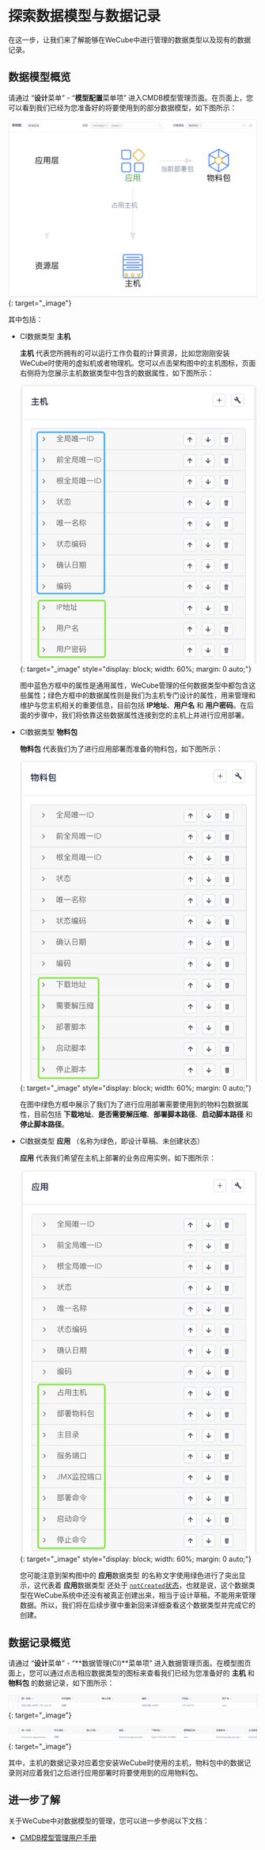 # 探索数据模型与数据记录

在这一步，让我们来了解能够在WeCube中进行管理的数据类型以及现有的数据记录。


## 数据模型概览

请通过 “**设计**菜单” - “**模型配置**菜单项” 进入CMDB模型管理页面。在页面上，您可以看到我们已经为您准备好的将要使用到的部分数据模型，如下图所示：

[![上手指引数据模型](images/bootcamp/bootcamp-data-model.png)](images/bootcamp/bootcamp-data-model.png){: target="\_image"}

其中包括：

- CI数据类型 **主机**

	**主机** 代表您所拥有的可以运行工作负载的计算资源，比如您刚刚安装WeCube时使用的虚拟机或者物理机。您可以点击架构图中的主机图标，页面右侧将为您展示主机数据类型中包含的数据属性，如下图所示：

	[![上手指引数据类型主机](images/bootcamp/bootcamp-data-type-host.png)](images/bootcamp/bootcamp-data-type-host.png){: target="\_image" style="display: block; width: 60%; margin: 0 auto;"}

	图中蓝色方框中的属性是通用属性，WeCube管理的任何数据类型中都包含这些属性；绿色方框中的数据属性则是我们为主机专门设计的属性，用来管理和维护与您主机相关的重要信息，目前包括 **IP地址**、**用户名** 和 **用户密码**。在后面的步骤中，我们将依靠这些数据属性连接到您的主机上并进行应用部署。

- CI数据类型 **物料包**

	**物料包** 代表我们为了进行应用部署而准备的物料包，如下图所示：

	[![上手指引数据类型物料包](images/bootcamp/bootcamp-data-type-artifact.png)](images/bootcamp/bootcamp-data-type-artifact.png){: target="\_image" style="display: block; width: 60%; margin: 0 auto;"}

	在图中绿色方框中展示了我们为了进行应用部署需要使用到的物料包数据属性，目前包括 **下载地址**、**是否需要解压缩**、**部署脚本路径**、**启动脚本路径** 和 **停止脚本路径**。

- CI数据类型 **应用** （名称为绿色，即设计草稿、未创建状态）

	**应用** 代表我们希望在主机上部署的业务应用实例，如下图所示：

	[![上手指引数据类型应用](images/bootcamp/bootcamp-data-type-application.png)](images/bootcamp/bootcamp-data-type-application.png){: target="\_image" style="display: block; width: 60%; margin: 0 auto;"}

	您可能注意到架构图中的 **应用**数据类型 的名称文字使用绿色进行了突出显示，这代表着 **应用**数据类型 还处于 [`notCreated`状态](manual-cmdb-model.md#_2)，也就是说，这个数据类型在WeCube系统中还没有被真正创建出来，相当于设计草稿，不能用来管理数据。所以，我们将在后续步骤中重新回来详细查看这个数据类型并完成它的创建。


## 数据记录概览

请通过 “**设计**菜单” - “**数据管理(CI)**菜单项” 进入数据管理页面。在模型图页面上，您可以通过点击相应数据类型的图标来查看我们已经为您准备好的 **主机** 和 **物料包** 的数据记录，如下图所示：

[![上手指引CI数据主机](images/bootcamp/bootcamp-ci-data-host.png)](images/bootcamp/bootcamp-ci-data-host.png){: target="\_image"}

[![上手指引CI数据物料包](images/bootcamp/bootcamp-ci-data-artifact.png)](images/bootcamp/bootcamp-ci-data-artifact.png){: target="\_image"}

其中，主机的数据记录对应着您安装WeCube时使用的主机，物料包中的数据记录则对应着我们之后进行应用部署时将要使用到的应用物料包。


## 进一步了解

关于WeCube中对数据模型的管理，您可以进一步参阅以下文档：

- [CMDB模型管理用户手册](manual-cmdb-model.md)
